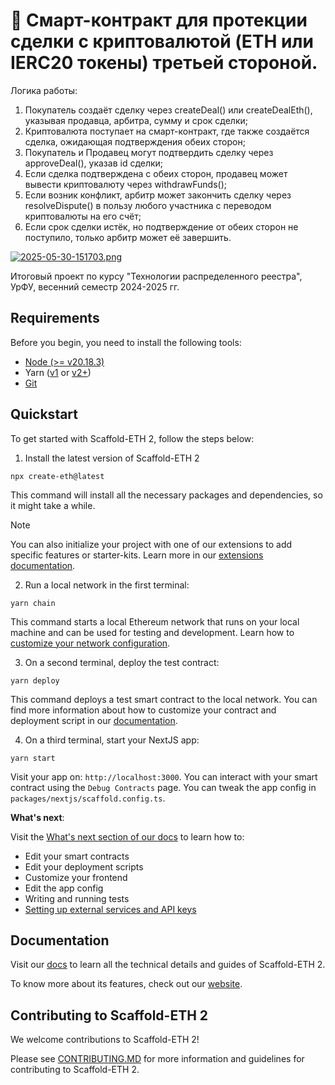 # 📝 Смарт-контракт для протекции сделки с криптовалютой (ETH или IERC20 токены) третьей стороной.

Логика работы:
1. Покупатель создаёт сделку через createDeal() или createDealEth(), указывая продавца, арбитра, сумму и срок сделки;
2. Криптовалюта поступает на смарт-контракт, где также создаётся сделка, ожидающая подтверждения обеих сторон;
3. Покупатель и Продавец могут подтвердить сделку через approveDeal(), указав id сделки;
4. Если сделка подтверждена с обеих сторон, продавец может вывести криптовалюту через withdrawFunds();
5. Если возник конфликт, арбитр может закончить сделку через resolveDispute() в пользу любого участника с переводом криптовалюты на его счёт;
6. Если срок сделки истёк, но подтверждение от обеих сторон не поступило, только арбитр может её завершить.

[![2025-05-30-151703.png](https://i.postimg.cc/mkdbTwXb/2025-05-30-151703.png)](https://postimg.cc/sGhFcpC8)

Итоговый проект по курсу "Технологии распределенного реестра", УрФУ, весенний семестр 2024-2025 гг.

## Requirements

Before you begin, you need to install the following tools:

- [Node (>= v20.18.3)](https://nodejs.org/en/download/)
- Yarn ([v1](https://classic.yarnpkg.com/en/docs/install/) or [v2+](https://yarnpkg.com/getting-started/install))
- [Git](https://git-scm.com/downloads)

## Quickstart

To get started with Scaffold-ETH 2, follow the steps below:

1. Install the latest version of Scaffold-ETH 2

```
npx create-eth@latest
```

This command will install all the necessary packages and dependencies, so it might take a while.

> [!NOTE]
> You can also initialize your project with one of our extensions to add specific features or starter-kits. Learn more in our [extensions documentation](https://docs.scaffoldeth.io/extensions/).

2. Run a local network in the first terminal:

```
yarn chain
```

This command starts a local Ethereum network that runs on your local machine and can be used for testing and development. Learn how to [customize your network configuration](https://docs.scaffoldeth.io/quick-start/environment#1-initialize-a-local-blockchain).

3. On a second terminal, deploy the test contract:

```
yarn deploy
```

This command deploys a test smart contract to the local network. You can find more information about how to customize your contract and deployment script in our [documentation](https://docs.scaffoldeth.io/quick-start/environment#2-deploy-your-smart-contract).

4. On a third terminal, start your NextJS app:

```
yarn start
```

Visit your app on: `http://localhost:3000`. You can interact with your smart contract using the `Debug Contracts` page. You can tweak the app config in `packages/nextjs/scaffold.config.ts`.

**What's next**:

Visit the [What's next section of our docs](https://docs.scaffoldeth.io/quick-start/environment#whats-next) to learn how to:

- Edit your smart contracts
- Edit your deployment scripts
- Customize your frontend
- Edit the app config
- Writing and running tests
- [Setting up external services and API keys](https://docs.scaffoldeth.io/deploying/deploy-smart-contracts#configuration-of-third-party-services-for-production-grade-apps)

## Documentation

Visit our [docs](https://docs.scaffoldeth.io) to learn all the technical details and guides of Scaffold-ETH 2.

To know more about its features, check out our [website](https://scaffoldeth.io).

## Contributing to Scaffold-ETH 2

We welcome contributions to Scaffold-ETH 2!

Please see [CONTRIBUTING.MD](https://github.com/scaffold-eth/scaffold-eth-2/blob/main/CONTRIBUTING.md) for more information and guidelines for contributing to Scaffold-ETH 2.
